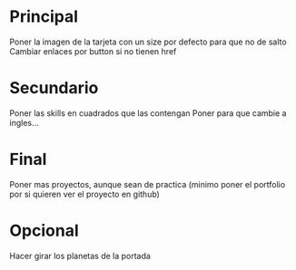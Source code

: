# Principal

Poner la imagen de la tarjeta con un size por defecto para que no de salto
Cambiar enlaces <a> por button si no tienen href

# Secundario

Poner las skills en cuadrados que las contengan
Poner para que cambie a ingles...

# Final

Poner mas proyectos, aunque sean de practica (minimo poner el portfolio por si quieren ver el proyecto en github)

# Opcional

Hacer girar los planetas de la portada

